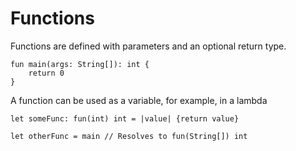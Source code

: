 # Functions

Functions are defined with parameters and an optional return type.

```
fun main(args: String[]): int {
    return 0
}
```

A function can be used as a variable,
for example, in a lambda

```
let someFunc: fun(int) int = |value| {return value}

let otherFunc = main // Resolves to fun(String[]) int
```